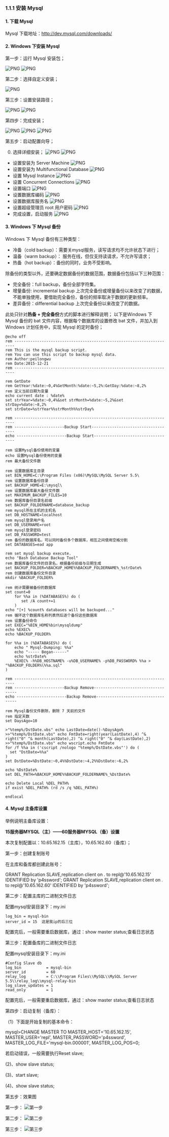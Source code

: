 ### 1.1.1 安装 Mysql

#### 1. 下载 Mysql

Mysql 下载地址：http://dev.mysql.com/downloads/

#### 2. Windows 下安装 Mysql

第一步：运行 Mysql 安装包；

![PNG](..\images\mysql\1.png)
![PNG](..\images\mysql\2.png)

第二步：选择自定义安装；

![PNG](..\images\mysql\3.png)

第三步：设置安装路径；

![PNG](..\images\mysql\4.png)
![PNG](..\images\mysql\5.png)

第四步：完成安装；

![PNG](..\images\mysql\6.png)
![PNG](..\images\mysql\7.png)
![PNG](..\images\mysql\8.png)

第五步：启动配置向导；

0. 选择详细安装；
![PNG](..\images\mysql\9.png)
![PNG](..\images\mysql\10.png)
- 设置安装为 Server Machine
![PNG](..\images\mysql\11.png)
- 设置安装为 Multifunctional Database
![PNG](..\images\mysql\12.png)
- 设置 Mysql Instance
![PNG](..\images\mysql\13.png)
- 设置 Concurrent Connections
![PNG](..\images\mysql\14.png)
- 设置端口
![PNG](..\images\mysql\15.png)
- 设置数据库编码
![PNG](..\images\mysql\16.png)
- 设置数据库服务名
![PNG](..\images\mysql\17.png)
- 设置超级管理员 root 用户密码
![PNG](..\images\mysql\18.png)
- 完成设置，启动服务
![PNG](..\images\mysql\19.png)

#### 3. Windows 下 Mysql 备份

Windows 下 Mysql 备份有三种类型：

- 冷备（cold backup）：需要关mysql服务，读写请求均不允许状态下进行；
- 温备（warm backup）： 服务在线，但仅支持读请求，不允许写请求；
- 热备（hot backup）：备份的同时，业务不受影响。

除备份的类型以外，还要确定数据备份的数据范围，数据备份包括以下三种范围：

- 完全备份：full backup，备份全部字符集。
- 增量备份: incremental backup 上次完全备份或增量备份以来改变了的数据，不能单独使用，要借助完全备份，备份的频率取决于数据的更新频率。
- 差异备份：differential backup 上次完全备份以来改变了的数据。

此处只针对**热备 + 完全备份**方式的脚本进行解释说明；
以下是Windows 下 Mysql 备份的 bat 文件内容，根据每个数据库的设置修改 bat 文件，并加入到 Windows 计划任务中，实现 Mysql 的定时备份；

```
@echo off
rem ----------------------------------------------------------------------
rem This is the mysql backup script.
rem You can use this script to backup mysql data.
rem Author:peilongwu
rem Date:2015-12-21
rem ----------------------------------------------------------------------

rem GetDate
rem GetYear:%date:~0,4%GetMonth:%date:~5,2%:GetDay:%date:~8,2%
rem 定义当前日期为变量 
echo current date : %date%
set strYear=%date:~0,4%&set strMonth=%date:~5,2%&set strDay=%date:~8,2%
set strDate=%strYear%%strMonth%%strDay%

rem ----------------------------------------------------------------------
rem ----------------------Backup Start------------------------------------
echo ----------------------Backup Start-----------------------------------

rem 设置Mysql备份使用的变量
echo 设置Mysql备份使用的变量
rem 最大备份文件数

rem 设置数据库主目录
set BIN_HOME=C:\Program Files (x86)\MySQL\MySQL Server 5.5\
rem 设置数据库备份目录
set BACKUP_HOME=E:\mysql\
rem 设置数据库最大备份文件数
set MAXIMUM_BACKUP_FILES=10
rem 数据库备份目录名前缀
set BACKUP_FOLDERNAME=database_backup
rem mysql所在主机的主机名
set DB_HOSTNAME=localhost
rem mysql登录用户名
set DB_USERNAME=root
rem mysql登录密码
set DB_PASSWORD=test
rem 备份的数据库名，可以同时备份多个数据库，相互之间使用空格分割
set DATABASES=ead app

rem set mysql backup execute.
echo "Bash Database Backup Tool"         								
rem 数据库备份文件的目录名，根据备份前缀与日期生成
set BACKUP_FOLDER=%BACKUP_HOME%%BACKUP_FOLDERNAME%_%strDate%
rem 创建数据库备份文件目录
mkdir %BACKUP_FOLDER%

rem 统计需要被备份的数据库
set count=0
	for %%a in (%DATABASES%) do (
	   set /A count+=1
	)
echo "[+] %count% databases will be backuped..."
rem 循环这个数据库名称列表然后逐个备份这些数据库
rem 设置备份命令
set EXEC="%BIN_HOME%bin\mysqldump"
echo %EXEC%
echo %BACKUP_FOLDER%

for %%a in (%DATABASES%) do (
    echo " Mysql-Dumping: %%a"
    echo "----- Began------"
    echo %strDate%
    %EXEC% -h%DB_HOSTNAME% -u%DB_USERNAME% -p%DB_PASSWORD% %%a > "%BACKUP_FOLDER%\%%a.sql"
)

rem ----------------------------------------------------------------------
rem ----------------------Backup Remove------------------------------------
echo ----------------------Backup Remove-----------------------------------

rem Mysql备份文件删除，删除 7 天前的文件
rem 指定天数
set DaysAgo=10
  
>"%temp%/DstDate.vbs" echo LastDate=date()-%DaysAgo%
>>"%temp%/DstDate.vbs" echo FmtDate=right(year(LastDate),4) ^& right("0" ^& month(LastDate),2) ^& right("0" ^& day(LastDate),2)
>>"%temp%/DstDate.vbs" echo wscript.echo FmtDate
for /f %%a in ('cscript /nologo "%temp%/DstDate.vbs"') do (
  set "DstDate=%%a"
)
set DstDate=%DstDate:~0,4%%DstDate:~4,2%%DstDate:~6,2%

echo %DstDate%
set DEL_PATH=%BACKUP_HOME%%BACKUP_FOLDERNAME%_%DstDate%
  
echo Delete Local %DEL_PATH%
if exist %DEL_PATH% (rd /s /q %DEL_PATH%)

endlocal 

```

#### 4. Mysql 主备库设置

举例说明主备库设置：

**15服务器MYSQL（主）——60服务器MYSQL（备）设置**

本次复制配置以：10.65.162.15（主库），10.65.162.60（备库）；

第一步：创建复制账号

在主库和备库都创建此账号：
    
 GRANT Replication SLAVE,replication client on *.* to repl@'10.65.162.15' IDENTIFIED by 'p4ssword';
 GRANT Replication SLAVE,replication client on *.* to repl@'10.65.162.60' IDENTIFIED by 'p4ssword';

第二步：配置主库的二进制文件日志

配置mysql安装目录下：my.ini

	log_bin = mysql-bin
	server_id = 15  这是我ip的后三位

配置完后，一般需要重启数据库，通过：show master status;查看日志状态

第三步：配置备库的二进制文件日志

配置mysql安装目录下：my.ini

	#Config Slave db
    log_bin           = mysql-bin
    server_id         = 60
    relay_log         = C:\\Program Files\\MySQL\\MySQL Server 5.5\\relay_log\\mysql-relay-bin
    log_slave_updates = 1
    read_only         = 1

配置完后，一般需要重启数据库，通过：show master status;查看日志状态

第四步：启动复制（备库）：

（1）下面是开始复制的基本命令：

mysql>CHANGE MASTER TO MASTER_HOST='10.65.162.15',
MASTER_USER='repl',
MASTER_PASSWORD='p4ssword',
MASTER_LOG_FILE='mysql-bin.000001',
MASTER_LOG_POS=0;

若启动错误，一般需要执行Reset slave;

(2)、show slave status;

(3)、start slave;

(4)、show slave status;

第五步：效果图

第一步：
![第一步](..\images\mysql\20.png)

第二步：
![第二步](..\images\mysql\21.png)

第三步：
![第三步](..\images\mysql\22.png)







